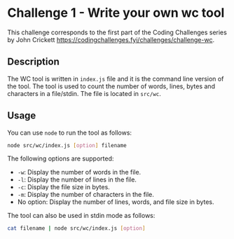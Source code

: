 # Challenge 1 - Write your own wc tool

This challenge corresponds to the first part of the Coding Challenges series by John Crickett https://codingchallenges.fyi/challenges/challenge-wc.

## Description

The WC tool is written in `index.js` file and it is the command line version of the tool. The tool is used to count the number of words, lines, bytes and characters in a file/stdin. The file is located in `src/wc`.

## Usage

You can use `node` to run the tool as follows:

```bash
node src/wc/index.js [option] filename
```

The following options are supported:

- `-w`: Display the number of words in the file.
- `-l`: Display the number of lines in the file.
- `-c`: Display the file size in bytes.
- `-m`: Display the number of characters in the file.
- No option: Display the number of lines, words, and file size in bytes.

The tool can also be used in stdin mode as follows:

```bash
cat filename | node src/wc/index.js [option]
```